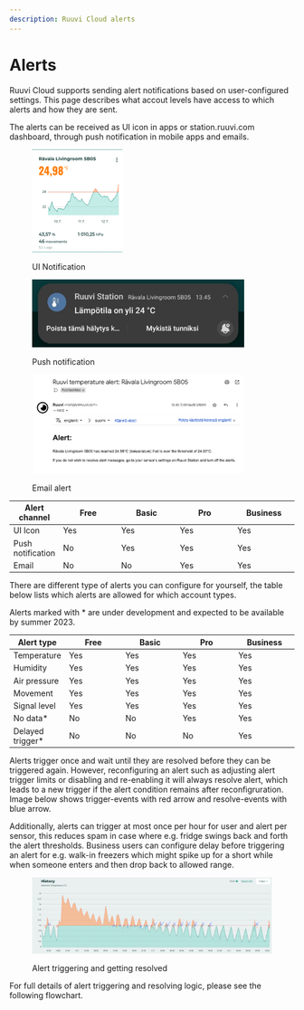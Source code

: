 ```yaml
---
description: Ruuvi Cloud alerts
---
```


# Alerts

Ruuvi Cloud supports sending alert notifications based on user-configured settings. This page describes what accout levels have access to which alerts and how they are sent.&#x20;

The alerts can be received as UI icon in apps or station.ruuvi.com dashboard, through push notification in mobile apps and emails.&#x20;

<div align="left">

<figure><img src="../../.gitbook/assets/Näyttökuva 2023-7-12 kello 13.43.02.png" alt="" width="160"><figcaption><p>UI Notification</p></figcaption></figure>

</div>

<div align="left">

<figure><img src="../../.gitbook/assets/image (3).png" alt="" width="375"><figcaption><p>Push notification</p></figcaption></figure>

</div>

<div align="left">

<figure><img src="../../.gitbook/assets/Näyttökuva 2023-7-12 kello 13.47.00.png" alt="" width="375"><figcaption><p>Email alert</p></figcaption></figure>

</div>

<table><thead><tr><th>Alert channel</th><th width="100">Free</th><th width="100">Basic</th><th width="100">Pro</th><th width="100">Business</th></tr></thead><tbody><tr><td>UI Icon</td><td>Yes</td><td>Yes</td><td>Yes</td><td>Yes</td></tr><tr><td>Push notification</td><td>No</td><td>Yes</td><td>Yes</td><td>Yes</td></tr><tr><td>Email</td><td>No</td><td>No</td><td>Yes</td><td>Yes</td></tr></tbody></table>

There are different type of alerts you can configure for yourself, the table below lists which alerts are allowed for which account types.&#x20;

Alerts marked with \* are under development and expected to be available by summer 2023.&#x20;

<table><thead><tr><th>Alert type</th><th width="100">Free</th><th width="100">Basic</th><th width="100">Pro</th><th width="100">Business</th></tr></thead><tbody><tr><td>Temperature</td><td>Yes</td><td>Yes</td><td>Yes</td><td>Yes</td></tr><tr><td>Humidity</td><td>Yes</td><td>Yes</td><td>Yes</td><td>Yes</td></tr><tr><td>Air pressure</td><td>Yes</td><td>Yes</td><td>Yes</td><td>Yes</td></tr><tr><td>Movement</td><td>Yes</td><td>Yes</td><td>Yes</td><td>Yes</td></tr><tr><td>Signal level</td><td>Yes</td><td>Yes</td><td>Yes</td><td>Yes</td></tr><tr><td>No data*</td><td>No</td><td>No</td><td>Yes</td><td>Yes</td></tr><tr><td>Delayed trigger*</td><td>No</td><td>No</td><td>No</td><td>Yes</td></tr></tbody></table>

Alerts trigger once and wait until they are resolved before they can be triggered again. However, reconfiguring an alert such as adjusting alert trigger limits or disabling and re-enabling it will always resolve alert, which leads to a new trigger if the alert condition remains after reconfigruration. Image below shows trigger-events with red arrow and resolve-events with blue arrow.&#x20;

Additionally, alerts can trigger at most once per hour for user and alert per sensor, this reduces spam in case where e.g. fridge swings back and forth the alert thresholds. Business users can configure delay before triggering an alert for e.g. walk-in freezers which might spike up for a short while when someone enters and then drop back to allowed range.&#x20;

<figure><img src="../../.gitbook/assets/alert trigger resolve.png" alt=""><figcaption><p>Alert triggering and getting resolved</p></figcaption></figure>

For full details of alert triggering and resolving logic, please see the following flowchart.



<figure><img src="broken-reference" alt=""><figcaption></figcaption></figure>
